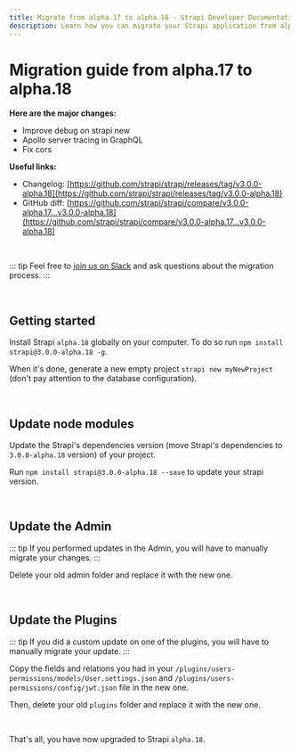 ```yaml
---
title: Migrate from alpha.17 to alpha.18 - Strapi Developer Documentation
description: Learn how you can migrate your Strapi application from alpha.17 to alpha.18.
---
```


# Migration guide from alpha.17 to alpha.18

**Here are the major changes:**

- Improve debug on strapi new
- Apollo server tracing in GraphQL
- Fix cors

**Useful links:**

- Changelog: [https://github.com/strapi/strapi/releases/tag/v3.0.0-alpha.18](https://github.com/strapi/strapi/releases/tag/v3.0.0-alpha.18)
- GitHub diff: [https://github.com/strapi/strapi/compare/v3.0.0-alpha.17...v3.0.0-alpha.18](https://github.com/strapi/strapi/compare/v3.0.0-alpha.17...v3.0.0-alpha.18)

<br>

::: tip
Feel free to [join us on Slack](http://slack.strapi.io) and ask questions about the migration process.
:::

<br>

## Getting started

Install Strapi `alpha.18` globally on your computer. To do so run `npm install strapi@3.0.0-alpha.18 -g`.

When it's done, generate a new empty project `strapi new myNewProject` (don't pay attention to the database configuration).

<br>

## Update node modules

Update the Strapi's dependencies version (move Strapi's dependencies to `3.0.0-alpha.18` version) of your project.

Run `npm install strapi@3.0.0-alpha.18 --save` to update your strapi version.

<br>

## Update the Admin

::: tip
If you performed updates in the Admin, you will have to manually migrate your changes.
:::

Delete your old admin folder and replace it with the new one.

<br>

## Update the Plugins

::: tip
If you did a custom update on one of the plugins, you will have to manually migrate your update.
:::

Copy the fields and relations you had in your `/plugins/users-permissions/models/User.settings.json` and `/plugins/users-permissions/config/jwt.json` file in the new one.

Then, delete your old `plugins` folder and replace it with the new one.

<br>

That's all, you have now upgraded to Strapi `alpha.18`.
